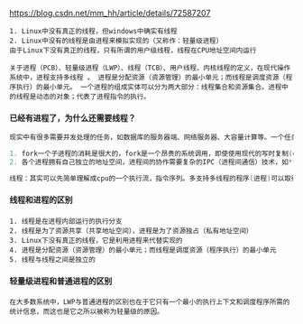 https://blog.csdn.net/mm_hh/article/details/72587207



```
1. Linux中没有真正的线程，但windows中确实有线程
2. Linux中没有的线程是由进程来模拟实现的（又称作：轻量级进程）
由于Linux下没有真正的线程，只有所谓的用户级线程，线程在CPU地址空间内运行
```





```
关于进程（PCB）、轻量级进程（LWP）、线程（TCB）、用户线程、内核线程的定义，在现代操作系统中，进程支持多线程 。 进程是分配资源（资源管理）的最小单元；而线程是调度资源（程序执行）的最小单元。 一个进程的组成实体可以分为两大部分：线程集合和资源集合。进程中的线程是动态的对象；代表了进程指令的执行。
```

#### 已经有进程了，为什么还需要线程？

```java
现实中有很多需要并发处理的任务，如数据库的服务器端、网络服务器、大容量计算等。一个任务是一个进程，传统的UNIX进程是单线程（执行流）的，单线程意味着程序必须是顺序执行，单个任务不能并发；既在一个时刻只能运行在一个处理器上，因此不能充分利用多处理器框架的计算机。如果采用多进程的方法，即把一个任务用多个进程解决，则有如下问题:

1. fork一个子进程的消耗是很大的，fork是一个昂贵的系统调用，即使使用现代的写时复制(copy-on-write)技术。
2. 各个进程拥有自己独立的地址空间，进程间的协作需要复杂的IPC（进程间通信）技术，如***消息队列、共享内存、信号量***等。

线程：其实可以先简单理解成cpu的一个执行流，指令序列。多支持多线程的程序(进程)可以取得真正的并行(parallelism)，且由于共享进程的代码和全局数据，故线程间的通信是方便的。它的缺点也是由于线程共享进程的地址空间，因此可能会导致竞争，因此对某一块有多个线程要访问的数据需要一些同步技术。

```

#### 线程和进程的区别

```
1. 线程是在进程内部运行的执行分支
2. 线程是为了资源共享（共享地址空间），进程是为了资源独占（私有地址空间）
3. Linux下没有真正的线程，它是利用进程来代替实现的
4. 进程是分配资源（资源管理）的最小单元；而线程是调度资源（程序执行）的最小单元
5. 线程与线程之间是独立的
```

#### 轻量级进程和普通进程的区别

```
在大多数系统中，LWP与普通进程的区别也在于它只有一个最小的执行上下文和调度程序所需的统计信息，而这也是它之所以被称为轻量级的原因。
```

